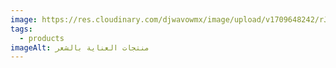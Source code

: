 ```yaml
---
image: https://res.cloudinary.com/djwavowmx/image/upload/v1709648242/rJQuyChlgbo9wwDCxmjQZ3jCGzouLmNP8T8srkGD_goshva.webp
tags:
  - products
imageAlt: منتجات العناية بالشعر
---
```

